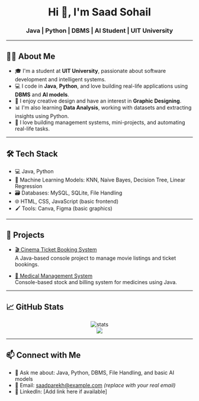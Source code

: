 <h1 align="center">Hi 👋, I'm Saad Sohail</h1>
<h3 align="center">Java | Python | DBMS | AI Student | UIT University</h3>

---

## 👨‍💻 About Me
- 🎓 I'm a student at **UIT University**, passionate about software development and intelligent systems.
- 💻 I code in **Java**, **Python**, and love building real-life applications using **DBMS** and **AI models**.
- 🎨 I enjoy creative design and have an interest in **Graphic Designing**.
- 📊 I'm also learning **Data Analysis**, working with datasets and extracting insights using Python.
- 🔧 I love building management systems, mini-projects, and automating real-life tasks.

---

## 🛠️ Tech Stack
- 💻 Java, Python  
- 🧠 Machine Learning Models: KNN, Naive Bayes, Decision Tree, Linear Regression  
- 🗃️ Databases: MySQL, SQLite, File Handling  
- 🌐 HTML, CSS, JavaScript (basic frontend)  
- 🖌️ Tools: Canva, Figma (basic graphics)

---

## 📌 Projects
- [🎬 Cinema Ticket Booking System](https://github.com/saadparekh/ManagementSystemCinema)  
  A Java-based console project to manage movie listings and ticket bookings.
  
- [💊 Medical Management System](https://github.com/saadparekh/Medical-Management-System)  
  Console-based stock and billing system for medicines using Java.

---

## 📈 GitHub Stats
<p align="center">
  <img src="https://github-readme-stats.vercel.app/api?username=saadparekh&show_icons=true&theme=default" alt="stats" />
  <br>
  <img src="https://github-readme-streak-stats.herokuapp.com/?user=saadparekh" />
</p>

---

## 📫 Connect with Me
- 💬 Ask me about: Java, Python, DBMS, File Handling, and basic AI models
- 📧 Email: saadparekh@example.com *(replace with your real email)*
- 💼 LinkedIn: [Add link here if available]
